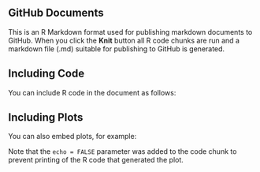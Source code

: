 
## GitHub Documents

This is an R Markdown format used for publishing markdown documents to
GitHub. When you click the **Knit** button all R code chunks are run and
a markdown file (.md) suitable for publishing to GitHub is generated.

## Including Code

You can include R code in the document as follows:

## Including Plots

You can also embed plots, for example:

Note that the `echo = FALSE` parameter was added to the code chunk to
prevent printing of the R code that generated the plot.
